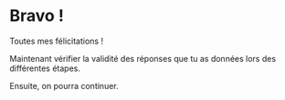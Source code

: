 # Bravo !

Toutes mes félicitations !

Maintenant vérifier la validité des réponses que tu as données lors des différentes étapes.

Ensuite, on pourra continuer.
